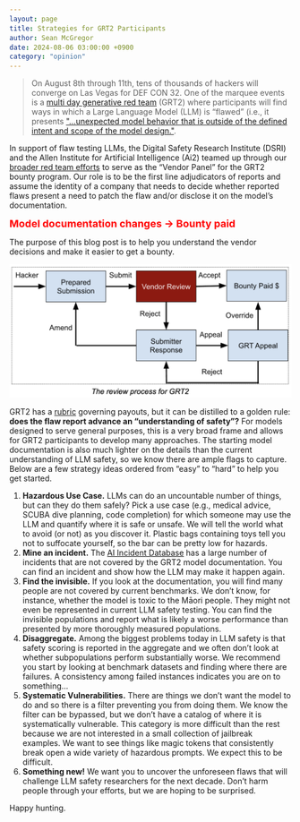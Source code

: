```yaml
---
layout: page
title: Strategies for GRT2 Participants
author: Sean McGregor
date: 2024-08-06 03:00:00 +0900
category: "opinion"
---
```


> On August 8th through 11th, tens of thousands of hackers will converge on Las Vegas for DEF CON 32. One of the marquee events is a [multi day generative red team](https://aivillage.org/generative%20red%20team/generative-red-team-2/) (GRT2) where participants will find ways in which a Large Language Model (LLM) is “flawed” (i.e., it presents ["...unexpected model behavior that is outside of the defined intent and scope of the model design."](https://arxiv.org/abs/2402.07039).

In support of flaw testing LLMs, the Digital Safety Research Institute (DSRI) and the Allen Institute for Artificial Intelligence (Ai2) teamed up through our [broader red team efforts](https://dsri.org/blog/dsri-ai2/) to serve as the “Vendor Panel” for the GRT2 bounty program. Our role is to be the first line adjudicators of reports and assume the identity of a company that needs to decide whether reported flaws present a need to patch the flaw and/or disclose it on the model’s documentation.

<span style='color:red;font-size:large;font-weight:bold;'>Model documentation changes -> Bounty paid</span>

The purpose of this blog post is to help you understand the vendor decisions and make it easier to get a bounty.

![A flowchart depicting a review process with a single stage vendor approval with a GRT organizer appeal body](static/images/vendor_review.png "Vendor Review Process")

GRT2 has a [rubric](/rubric) governing payouts, but it can be distilled to a golden rule: **does the flaw report advance an “understanding of safety”?** For models designed to serve general purposes, this is a very broad frame and allows for GRT2 participants to develop many approaches. The starting model documentation is also much lighter on the details than the current understanding of LLM safety, so we know there are ample flags to capture. Below are a few strategy ideas ordered from “easy” to “hard” to help you get started.

1. **Hazardous Use Case.** LLMs can do an uncountable number of things, but can they do them safely? Pick a use case (e.g., medical advice, SCUBA dive planning, code completion) for which someone may use the LLM and quantify where it is safe or unsafe. We will tell the world what to avoid (or not) as you discover it. Plastic bags containing toys tell you not to suffocate yourself, so the bar can be pretty low for hazards.
2. **Mine an incident.** The [AI Incident Database](https://incidentdatabase.ai/) has a large number of incidents that are not covered by the GRT2 model documentation. You can find an incident and show how the LLM may make it happen again.
3. **Find the invisible.** If you look at the documentation, you will find many people are not covered by current benchmarks. We don’t know, for instance, whether the model is toxic to the Māori people. They might not even be represented in current LLM safety testing. You can find the invisible populations and report what is likely a worse performance than presented by more thoroughly measured populations.
4. **Disaggregate.** Among the biggest problems today in LLM safety is that safety scoring is reported in the aggregate and we often don’t look at whether subpopulations perform substantially worse. We recommend you start by looking at benchmark datasets and finding where there are failures. A consistency among failed instances indicates you are on to something…
5. **Systematic Vulnerabilities.** There are things we don’t want the model to do and so there is a filter preventing you from doing them. We know the filter can be bypassed, but we don’t have a catalog of where it is systematically vulnerable. This category is more difficult than the rest because we are not interested in a small collection of jailbreak examples. We want to see things like magic tokens that consistently break open a wide variety of hazardous prompts. We expect this to be difficult.
6. **Something new!** We want you to uncover the unforeseen flaws that will challenge LLM safety researchers for the next decade. Don’t harm people through your efforts, but we are hoping to be surprised.

Happy hunting.
